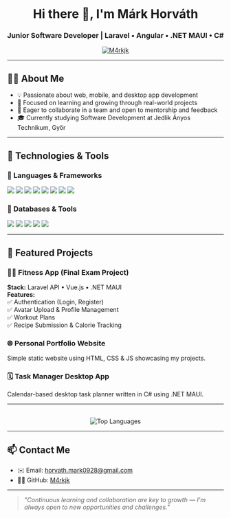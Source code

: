 <h1 align="center">Hi there 👋, I'm Márk Horváth</h1>
<h3 align="center">Junior Software Developer | Laravel • Angular • .NET MAUI • C#</h3>

<p align="center">
  <a href="https://github.com/M4rkjk">
    <img src="https://komarev.com/ghpvc/?username=M4rkjk&label=Profile%20views&color=0e75b6&style=flat" alt="M4rkjk" />
  </a>
</p>

---

## 🙋‍♂️ About Me

- 💡 Passionate about web, mobile, and desktop app development  
- 🧠 Focused on learning and growing through real-world projects  
- 🤝 Eager to collaborate in a team and open to mentorship and feedback  
- 🎓 Currently studying Software Development at Jedlik Ányos Technikum, Győr

---

## 🔧 Technologies & Tools

### 🚀 Languages & Frameworks
<p>
  <img src="https://img.shields.io/badge/Laravel-%23FF2D20.svg?style=flat&logo=laravel&logoColor=white" />
  <img src="https://img.shields.io/badge/Angular-%23DD0031.svg?style=flat&logo=angular&logoColor=white" />
  <img src="https://img.shields.io/badge/Vue.js-%2335495e.svg?style=flat&logo=vue.js&logoColor=4FC08D" />
  <img src="https://img.shields.io/badge/.NET_MAUI-%23512BD4.svg?style=flat&logo=dotnet&logoColor=white" />
  <img src="https://img.shields.io/badge/C%23-%23239120.svg?style=flat&logo=c-sharp&logoColor=white" />
  <img src="https://img.shields.io/badge/HTML5-%23E34F26.svg?style=flat&logo=html5&logoColor=white" />
  <img src="https://img.shields.io/badge/CSS3-%231572B6.svg?style=flat&logo=css3&logoColor=white" />
  <img src="https://img.shields.io/badge/JavaScript-%23F7DF1E.svg?style=flat&logo=javascript&logoColor=black" />
</p>

### 💾 Databases & Tools
<p>
  <img src="https://img.shields.io/badge/MySQL-%234479A1.svg?style=flat&logo=mysql&logoColor=white" />
  <img src="https://img.shields.io/badge/SQLite-%23003B57.svg?style=flat&logo=sqlite&logoColor=white" />
  <img src="https://img.shields.io/badge/Git-%23F05032.svg?style=flat&logo=git&logoColor=white" />
  <img src="https://img.shields.io/badge/GitHub-%23121011.svg?style=flat&logo=github&logoColor=white" />
  <img src="https://img.shields.io/badge/Windows-%230078D6.svg?style=flat&logo=windows&logoColor=white" />
</p>

---

## 📂 Featured Projects

### 🏋️‍♂️ **Fitness App (Final Exam Project)**
**Stack:** Laravel API • Vue.js • .NET MAUI  
**Features:**  
✅ Authentication (Login, Register)  
✅ Avatar Upload & Profile Management  
✅ Workout Plans  
✅ Recipe Submission & Calorie Tracking  

### 🌐 **Personal Portfolio Website**  
Simple static website using HTML, CSS & JS showcasing my projects.

### 🗓️ **Task Manager Desktop App**  
Calendar-based desktop task planner written in C# using .NET MAUI.

---

<p align="center">
  <br />
  <img src="https://github-readme-stats.vercel.app/api/top-langs/?username=M4rkjk&layout=compact&theme=radical" alt="Top Languages" />
</p>

---

## 📫 Contact Me

- ✉️ Email: [horvath.mark0928@gmail.com](mailto:horvath.mark0928@gmail.com)  
- 🧑‍💻 GitHub: [M4rkjk](https://github.com/M4rkjk)

---

> *"Continuous learning and collaboration are key to growth — I'm always open to new opportunities and challenges."*

